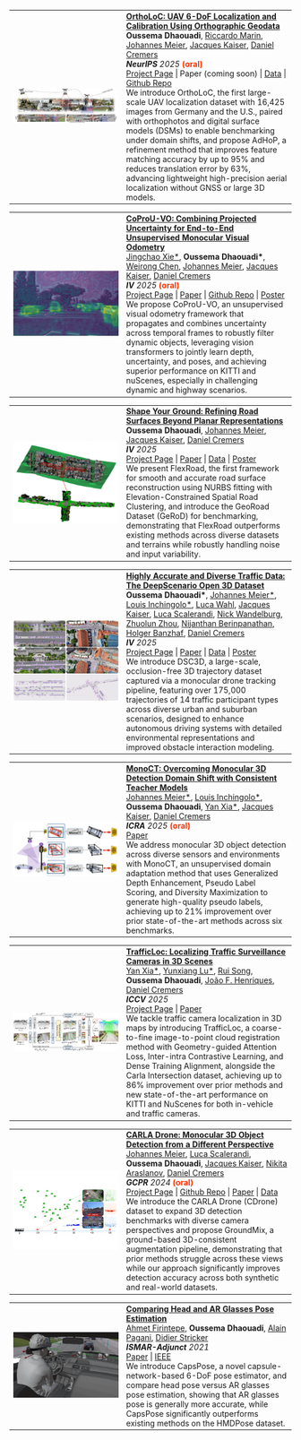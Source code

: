 

<table class="responsive" width="100%" align="center" border="0" cellspacing="0" cellpadding="20">  
  <td width="40%">
    <div class="one">
    <img src="/images/publications/ortholoc.png" width="100%"> </div>
  </td>
  <td valign="top" width="75%">
    <papertitle>
    <strong>
      <a href="https://deepscenario.github.io/OrthoLoC/" target="_blank">OrthoLoC: UAV 6-DoF Localization and Calibration Using Orthographic Geodata</a>
    </strong>
    </papertitle>
    <br>
    <strong>Oussema Dhaouadi</strong>,
    <a href="https://ricma.netlify.app/" target="_blank">Riccardo Marin</a>,
    <a href="https://cvg.cit.tum.de/members/mejo" target="_blank">Johannes Meier</a>,
    <a href="https://jacqueskaiser.com/" target="_blank">Jacques Kaiser</a>,
    <a href="https://cvg.cit.tum.de/members/cremers" target="_blank">Daniel Cremers</a>
    <br>
    <em><strong>NeurIPS</strong> 2025</em> <span style="color:rgb(255, 50, 0);font-weight: bold;">(oral)</span>
    <br>
    <a href="https://deepscenario.github.io/OrthoLoC/" target="_blank">Project Page</a> | 
    Paper (coming soon) |
    <a href="https://cvg.cit.tum.de/webshare/g/papers/Dhaouadi/OrthoLoC/" target="_blank">Data</a> |
    <a href="https://github.com/deepscenario/OrthoLoC/" target="_blank">Github Repo</a>

<br>
We introduce OrthoLoC, the first large-scale UAV localization dataset with 16,425 images from Germany and the U.S., paired with orthophotos and digital surface models (DSMs) to enable benchmarking under domain shifts, and propose AdHoP, a refinement method that improves feature matching accuracy by up to 95% and reduces translation error by 63%, advancing lightweight high-precision aerial localization without GNSS or large 3D models.
</td>
</table>

<table class="responsive" width="100%" align="center" border="0" cellspacing="0" cellpadding="20">  
  <td width="40%">
    <div class="one">
    <img src="/images/publications/coprou.png" width="100%"> </div>
  </td>
  <td valign="top" width="75%">
    <papertitle>
    <strong>
      <a href="https://jchao-xie.github.io/CoProU/" target="_blank">CoProU-VO: Combining Projected Uncertainty for End-to-End Unsupervised Monocular Visual Odometry</a>
    </strong>
    </papertitle>
    <br>
    <a href="https://www.linkedin.com/in/jingchao-xie-16b724297/" target="_blank">Jingchao Xie*</a>,
    <strong>Oussema Dhaouadi*</strong>,
    <a href="https://wrchen530.github.io/" target="_blank">Weirong Chen</a>,
    <a href="https://cvg.cit.tum.de/members/mejo" target="_blank">Johannes Meier</a>,
    <a href="https://jacqueskaiser.com/" target="_blank">Jacques Kaiser</a>,
    <a href="https://cvg.cit.tum.de/members/cremers" target="_blank">Daniel Cremers</a>
    <br>
    <em><strong>IV</strong> 2025</em> <span style="color:rgb(255, 50, 0);font-weight: bold;">(oral)</span>
    <br>
    <a href="https://jchao-xie.github.io/CoProU/" target="_blank">Project Page</a> | 
    <a href="https://arxiv.org/pdf/2508.00568" target="_blank">Paper</a> |
    <a href="https://github.com/Jchao-Xie/CoProU" target="_blank">Github Repo</a> |
    <a href="https://deepscenario.github.io/FlexRoad/static/Poster_FlexRoad.pdf" target="_blank">Poster</a>

<br>
We propose CoProU-VO, an unsupervised visual odometry framework that propagates and combines uncertainty across temporal frames to robustly filter dynamic objects, leveraging vision transformers to jointly learn depth, uncertainty, and poses, and achieving superior performance on KITTI and nuScenes, especially in challenging dynamic and highway scenarios.
</td>
</table>

<table class="responsive" width="100%" align="center" border="0" cellspacing="0" cellpadding="20">  
  <td width="40%">
    <div class="one">
    <img src="/images/publications/flexroad.gif" width="100%"> </div>
  </td>
  <td valign="top" width="75%">
    <papertitle>
    <strong>
      <a href="https://deepscenario.github.io/FlexRoad/" target="_blank">Shape Your Ground: Refining Road Surfaces Beyond Planar Representations</a>
    </strong>
    </papertitle>
    <br>
    <strong>Oussema Dhaouadi</strong>,
    <a href="https://cvg.cit.tum.de/members/mejo" target="_blank">Johannes Meier</a>, 
    <a href="https://jacqueskaiser.com/" target="_blank">Jacques Kaiser</a>,
    <a href="https://cvg.cit.tum.de/members/cremers" target="_blank">Daniel Cremers</a>
    <br>
    <em><strong>IV</strong> 2025</em>
    <br>
    <a href="https://deepscenario.github.io/FlexRoad/" target="_blank">Project Page</a> | 
    <a href="https://arxiv.org/pdf/2504.16103" target="_blank">Paper</a> |
    <a href="https://cvg.cit.tum.de/webshare/g/papers/Dhaouadi/dhaouadi2025flexroad/" target="_blank">Data</a> |
    <a href="https://deepscenario.github.io/FlexRoad/static/Poster_FlexRoad.pdf" target="_blank">Poster</a>

<br>
We present FlexRoad, the first framework for smooth and accurate road surface reconstruction using NURBS fitting with Elevation-Constrained Spatial Road Clustering, and introduce the GeoRoad Dataset (GeRoD) for benchmarking, demonstrating that FlexRoad outperforms existing methods across diverse datasets and terrains while robustly handling noise and input variability.
</td>
</table>

<table class="responsive" width="100%" align="center" border="0" cellspacing="0" cellpadding="20">  
  <td width="40%">
    <div class="one">
    <img src="/images/publications/dsc3d.png" width="100%"> </div>
  </td>
  <td valign="top" width="75%">
    <papertitle>
    <strong>
      <a href="https://deepscenario.github.io/DSC3D/" target="_blank">Highly Accurate and Diverse Traffic Data: The DeepScenario Open 3D Dataset</a>
    </strong>
    </papertitle>
    <br>
    <strong>Oussema Dhaouadi*</strong>,
    <a href="https://cvg.cit.tum.de/members/mejo" target="_blank">Johannes Meier*</a>, 
    <a href="https://www.linkedin.com/in/louis-inchingolo-5a8ba3179/" target="_blank">Louis Inchingolo*</a>, 
    <a href="https://www.linkedin.com/in/luca-wahl/" target="_blank">Luca Wahl</a>, 
    <a href="https://jacqueskaiser.com/" target="_blank">Jacques Kaiser</a>,
    <a href="https://www.linkedin.com/in/luca-scalerandi/" target="_blank">Luca Scalerandi</a>,
    <a href="https://www.linkedin.com/in/nickwandelburg/" target="_blank">Nick Wandelburg</a>,
    <a href="https://www.linkedin.com/in/zhuolun-zhou/" target="_blank">Zhuolun Zhou</a>,
    <a href="https://www.linkedin.com/in/nijanthan-b-064765137/" target="_blank">Nijanthan Berinpanathan</a>,
    <a href="https://www.linkedin.com/in/holger-banzhaf-25226782/" target="_blank">Holger Banzhaf</a>,
    <a href="https://cvg.cit.tum.de/members/cremers" target="_blank">Daniel Cremers</a>
    <br>
    <em><strong>IV</strong> 2025</em>
    <br>
    <a href="https://deepscenario.github.io/DSC3D/" target="_blank">Project Page</a> | 
    <a href="https://arxiv.org/pdf/2504.17371" target="_blank">Paper</a> |
    <a href="https://app.deepscenario.com/" target="_blank">Data</a> |
    <a href="https://deepscenario.github.io/DSC3D/static/Poster_DSC3D.pdf" target="_blank">Poster</a>

<br>
We introduce DSC3D, a large-scale, occlusion-free 3D trajectory dataset captured via a monocular drone tracking pipeline, featuring over 175,000 trajectories of 14 traffic participant types across diverse urban and suburban scenarios, designed to enhance autonomous driving systems with detailed environmental representations and improved obstacle interaction modeling.
</td>
</table>


<table class="responsive" width="100%" align="center" border="0" cellspacing="0" cellpadding="20">  
  <td width="40%">
    <div class="one">
    <img src="/images/publications/mono_ct.png" width="100%"> </div>
  </td>
  <td valign="top" width="75%">
    <papertitle>
    <strong>
      <a href="https://arxiv.org/pdf/2503.13743" target="_blank">MonoCT: Overcoming Monocular 3D Detection Domain Shift with Consistent Teacher Models</a>
    </strong>
    </papertitle>
    <br>
    <a href="https://cvg.cit.tum.de/members/mejo" target="_blank">Johannes Meier*</a>, 
    <a href="https://www.linkedin.com/in/louis-inchingolo-5a8ba3179/" target="_blank">Louis Inchingolo*</a>, 
    <strong>Oussema Dhaouadi</strong>, 
    <a href="https://yan-xia.github.io/" target="_blank">Yan Xia*</a>, 
    <a href="https://jacqueskaiser.com/" target="_blank">Jacques Kaiser</a>,
    <a href="https://cvg.cit.tum.de/members/cremers" target="_blank">Daniel Cremers</a>
    <br>
    <em><strong>ICRA</strong> 2025</em> <span style="color:rgb(255, 50, 0);font-weight: bold;">(oral)</span>
    <br>
    <a href="https://arxiv.org/pdf/2503.13743" target="_blank">Paper</a>
    <br>
    We address monocular 3D object detection across diverse sensors and environments with MonoCT, an unsupervised domain adaptation method that uses Generalized Depth Enhancement, Pseudo Label Scoring, and Diversity Maximization to generate high-quality pseudo labels, achieving up to 21% improvement over prior state-of-the-art methods across six benchmarks.
</td>
</table>


<table class="responsive" width="100%" align="center" border="0" cellspacing="0" cellpadding="20">  
  <td width="40%">
    <div class="one">
    <img src="/images/publications/trafficloc.png" width="100%"> </div>
  </td>
  <td valign="top" width="75%">
    <papertitle>
    <strong>
      <a href="https://tum-luk.github.io/projects/trafficloc/" target="_blank">TrafficLoc: Localizing Traffic Surveillance Cameras in 3D Scenes</a>
    </strong>
    </papertitle>
    <br>
    <a href="https://yan-xia.github.io/" target="_blank">Yan Xia*</a>, 
    <a href="https://tum-luk.github.io/" target="_blank">Yunxiang Lu*</a>, 
    <a href="https://rruisong.github.io/" target="_blank">Rui Song</a>, 
    <strong>Oussema Dhaouadi</strong>, 
    <a href="https://www.robots.ox.ac.uk/~joao/" target="_blank">João F. Henriques</a>, 
    <a href="https://cvg.cit.tum.de/members/cremers" target="_blank">Daniel Cremers</a>
    <br>
    <em><strong>ICCV</strong> 2025</em>
    <br>
    <a href="https://tum-luk.github.io/projects/trafficloc/" target="_blank">Project Page</a> | 
    <a href="https://arxiv.org/pdf/2412.10308" target="_blank">Paper</a>
    <br>
    We tackle traffic camera localization in 3D maps by introducing TrafficLoc, a coarse-to-fine image-to-point cloud registration method with Geometry-guided Attention Loss, Inter-intra Contrastive Learning, and Dense Training Alignment, alongside the Carla Intersection dataset, achieving up to 86% improvement over prior methods and new state-of-the-art performance on KITTI and NuScenes for both in-vehicle and traffic cameras.
</td>
</table>



<table class="responsive" width="100%" align="center" border="0" cellspacing="0" cellpadding="20">  
  <td width="40%">
    <div class="one">
    <img src="/images/publications/cdrone.png" width="100%"> </div>
  </td>
  <td valign="top" width="75%">
    <papertitle>
    <strong>
      <a href="https://deepscenario.github.io/CDrone/" target="_blank">CARLA Drone: Monocular 3D Object Detection from a Different Perspective</a>
    </strong>
    </papertitle>
    <br>
    <a href="https://cvg.cit.tum.de/members/mejo" target="_blank">Johannes Meier</a>, 
    <a href="https://www.linkedin.com/in/luca-scalerandi/" target="_blank">Luca Scalerandi</a>, 
    <strong>Oussema Dhaouadi</strong>, 
    <a href="https://jacqueskaiser.com/" target="_blank">Jacques Kaiser</a>, 
    <a href="https://arnike.github.io/" target="_blank">Nikita Araslanov</a>, 
    <a href="https://cvg.cit.tum.de/members/cremers" target="_blank">Daniel Cremers</a>
    <br>
    <em><strong>GCPR</strong> 2024</em> <span style="color:rgb(255, 50, 0);font-weight: bold;">(oral)</span>
    <br>
     <a href="https://deepscenario.github.io/CDrone/" target="_blank">Project Page</a> | 
     <a href="https://github.com/deepscenario/EvalMono3D" target="_blank">Github Repo</a> | 
    <a href="https://www.arxiv.org/pdf/2408.11958" target="_blank">Paper</a> | 
    <a href="https://cvg.cit.tum.de/webshare/g/cdrone/data/" target="_blank">Data</a>
    <br>
    We introduce the CARLA Drone (CDrone) dataset to expand 3D detection benchmarks with diverse camera perspectives and propose GroundMix, a ground-based 3D-consistent augmentation pipeline, demonstrating that prior methods struggle across these views while our approach significantly improves detection accuracy across both synthetic and real-world datasets.
  </td>
</table>



<table class="responsive" width="100%" align="center" border="0" cellspacing="0" cellpadding="20">  
  <td width="40%">
    <div class="one">
    <img src="/images/publications/capspose.png" width="100%"> </div>
  </td>
  <td valign="top" width="75%">
    <papertitle>
    <strong>
      <a href="https://www.dfki.uni-kl.de/~pagani/papers/Firintepe2021_ISMAR.pdf" target="_blank">Comparing Head and AR Glasses Pose Estimation</a>
    </strong>
    </papertitle>
    <br>
    <a href="https://av.dfki.de/members/firintepe/" target="_blank">Ahmet Firintepe</a>, 
    <strong>Oussema Dhaouadi</strong>, 
    <a href="https://av.dfki.de/members/pagani/" target="_blank">Alain Pagani</a>, 
    <a href="https://av.dfki.de/members/stricker/" target="_blank">Didier Stricker</a>
    <br>
    <em><strong>ISMAR-Adjunct</strong> 2021</em>
    <br>
    <a href="https://www.dfki.uni-kl.de/~pagani/papers/Firintepe2021_ISMAR.pdf" target="_blank">Paper</a> | 
    <a href="https://ieeexplore.ieee.org/document/9585816/" target="_blank">IEEE</a>
    <br>
    We introduce CapsPose, a novel capsule-network-based 6-DoF pose estimator, and compare head pose versus AR glasses pose estimation, showing that AR glasses pose is generally more accurate, while CapsPose significantly outperforms existing methods on the HMDPose dataset.
  </td>
</table>
